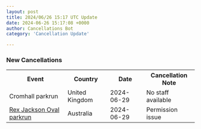 ```yaml
---
layout: post
title: 2024/06/26 15:17 UTC Update
date: 2024-06-26 15:17:08 +0000
author: Cancellations Bot
category: 'Cancellation Update'

---
```


<h3>New Cancellations</h3>
<div class='hscrollable'>
<table style='width: 100%'>
    <tr>
        <th>Event</th>
        <th>Country</th>
        <th>Date</th>
        <th>Cancellation Note</th>
    </tr>
    <tr>
        <td>Cromhall parkrun</td>
        <td>United Kingdom</td>
        <td>2024-06-29</td>
        <td>No staff available</td>
    </tr>
    <tr>
        <td><a href="https://www.parkrun.com.au/rexjacksonoval">Rex Jackson Oval parkrun</a></td>
        <td>Australia</td>
        <td>2024-06-29</td>
        <td>Permission issue</td>
    </tr>
</table>
</div>
